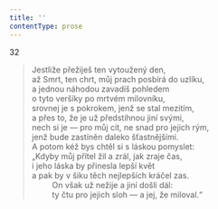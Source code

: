 ```yaml
---
title: ''
contentType: prose
---
```


32

> Jestliže přežiješ ten vytoužený den,  
> až Smrt, ten chrt, můj prach posbírá do uzlíku,  
> a jednou náhodou zavadíš pohledem  
> o tyto veršíky po mrtvém milovníku,  
> srovnej je s pokrokem, jenž se stal mezitím,  
> a přes to, že je už předstihnou jiní svými,  
> nech si je — pro můj cit, ne snad pro jejich rým,  
> jenž bude zastíněn daleko šťastnějšími.  
> A potom kéž bys chtěl si s láskou pomyslet:  
> „Kdyby můj přítel žil a zrál, jak zraje čas,  
> i jeho láska by přinesla lepší květ  
> a pak by v šiku těch nejlepších kráčel zas.  
>          On však už nežije a jiní došli dál:  
>          ty čtu pro jejich sloh — a jej, že miloval.“
